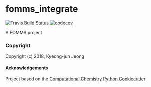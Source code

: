 fomms_integrate
==============================
[//]: # (Badges)
[![Travis Build Status](https://travis-ci.org/REPLACE_WITH_OWNER_ACCOUNT/fomms_integrate.png)](https://travis-ci.org/REPLACE_WITH_OWNER_ACCOUNT/fomms_integrate)
[![codecov](https://codecov.io/gh/REPLACE_WITH_OWNER_ACCOUNT/fomms_integrate/branch/master/graph/badge.svg)](https://codecov.io/gh/REPLACE_WITH_OWNER_ACCOUNT/fomms_integrate/branch/master)

A FOMMS project

### Copyright

Copyright (c) 2018, Kyeong-jun Jeong


#### Acknowledgements
 
Project based on the 
[Computational Chemistry Python Cookiecutter](https://github.com/choderalab/cookiecutter-python-comp-chem)
